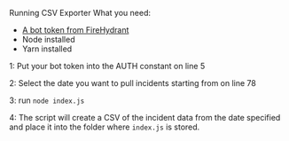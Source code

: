 Running CSV Exporter
What you need:
* [A bot token from FireHydrant](https://app.firehydrant.io/organizations/bots/new)
* Node installed
* Yarn installed

1: Put your bot token into the AUTH constant on line 5

2: Select the date you want to pull incidents starting from on line 78

3: run `node index.js`

4: The script will create a CSV of the incident data from the date specified and place it into the folder where `index.js` is stored.